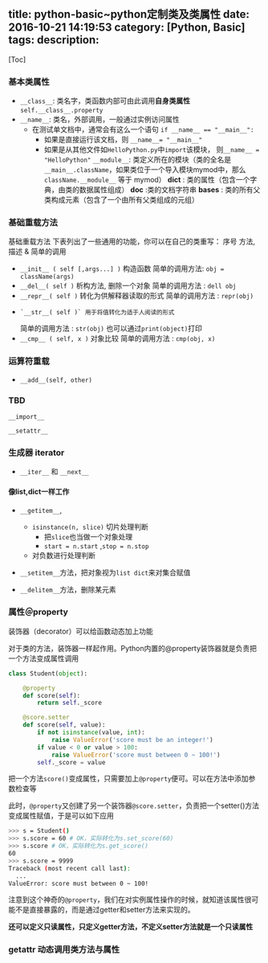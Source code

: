 title: python-basic~python定制类及类属性
date: 2016-10-21 14:19:53
category: [Python, Basic]
tags:
description:
----
[Toc]

### 基本类属性 

*   `__class__`: 类名字，类函数内部可由此调用**自身类属性** `self.__class__.property`
*   `__name__`: 类名，外部调用，一般通过实例访问属性
    *   在测试单文档中，通常会有这么一个语句 `if __name__ == "__main__":`
        *   如果是直接运行该文档，则 `__name__= "__main__"`
        *   如果是从其他文件如`HelloPython.py`中`import`该模块，
            则`__name__ = "HelloPython"`
`__module__`: 类定义所在的模块（类的全名是`__main__.className`，如果类位于一个导入模块mymod中，那么`className.__module__` 等于 mymod）
__dict__ : 类的属性（包含一个字典，由类的数据属性组成）
__doc__ :类的文档字符串
__bases__ : 类的所有父类构成元素（包含了一个由所有父类组成的元组）

### 基础重载方法

基础重载方法
下表列出了一些通用的功能，你可以在自己的类重写：
序号  方法, 描述 & 简单的调用
*	`__init__ ( self [,args...] )` 构造函数
    简单的调用方法: `obj = className(args)`
*	`__del__( self )` 析构方法, 删除一个对象
    简单的调用方法 : `dell obj`
*	`__repr__( self )` 转化为供解释器读取的形式
    简单的调用方法 : `repr(obj)`
*	  `__str__( self )` 用于将值转化为适于人阅读的形式
    简单的调用方法 : `str(obj)`
    也可以通过`print(object)`打印
*	`__cmp__ ( self, x )` 对象比较
    简单的调用方法 : `cmp(obj, x)`

### 运算符重载

*	`__add__(self, other)`

### TBD

`__import__`

`__setattr__`

### 生成器 iterator

*   `__iter__` 和 `__next__`

#### 像list,dict一样工作

*   `__getitem__`, 
    *   `isinstance(n, slice)` 切片处理判断
        *   把`slice`也当做一个对象处理
        *   `start = n.start` ,`stop = n.stop` 
    *   对负数进行处理判断

*   `__setitem__`方法，把对象视为`list dict`来对集合赋值
*   `__delitem__`方法，删除某元素

### 属性＠property

装饰器（decorator）可以给函数动态加上功能

对于类的方法，装饰器一样起作用。Python内置的@property装饰器就是负责把一个方法变成属性调用
```python
class Student(object):

    @property
    def score(self):
        return self._score

    @score.setter
    def score(self, value):
        if not isinstance(value, int):
            raise ValueError('score must be an integer!')
        if value < 0 or value > 100:
            raise ValueError('score must between 0 ~ 100!')
        self._score = value
```
把一个方法`score()`变成属性，只需要加上`@property`便可。可以在方法中添加参数检查等

此时，`@property`又创建了另一个装饰器`@score.setter`，负责把一个setter()方法
变成属性赋值，于是可以如下应用

```bash
>>> s = Student()
>>> s.score = 60 # OK，实际转化为s.set_score(60)
>>> s.score # OK，实际转化为s.get_score()
60
>>> s.score = 9999
Traceback (most recent call last):
  ...
ValueError: score must between 0 ~ 100!
```

注意到这个神奇的`@property`，我们在对实例属性操作的时候，就知道该属性很可能不是直接暴露的，而是通过getter和setter方法来实现的。

**还可以定义只读属性，只定义getter方法，不定义setter方法就是一个只读属性**

### __getattr__ 动态调用类方法与属性


